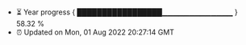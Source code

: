 - ⏳ Year progress { █████████████████▁▁▁▁▁▁▁▁▁▁▁▁▁ } 58.32 %
- ⏰ Updated on Mon, 01 Aug 2022 20:27:14 GMT

